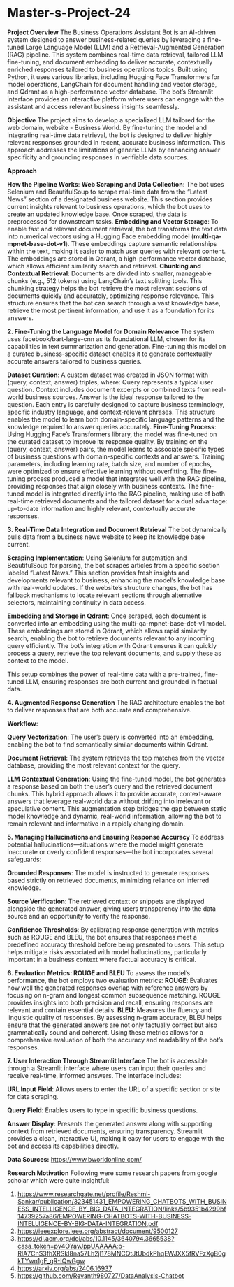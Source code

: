# Master-s-Project-24

**Project Overview**
The Business Operations Assistant Bot is an AI-driven system designed to answer business-related queries by leveraging a fine-tuned Large Language Model (LLM) and a Retrieval-Augmented Generation (RAG) pipeline. This system combines real-time data retrieval, tailored LLM fine-tuning, and document embedding to deliver accurate, contextually enriched responses tailored to business operations topics. Built using Python, it uses various libraries, including Hugging Face Transformers for model operations, LangChain for document handling and vector storage, and Qdrant as a high-performance vector database. The bot’s Streamlit interface provides an interactive platform where users can engage with the assistant and access relevant business insights seamlessly.

**Objective**
The project aims to develop a specialized LLM tailored for the web domain, website - Business World. By fine-tuning the model and integrating real-time data retrieval, the bot is designed to deliver highly relevant responses grounded in recent, accurate business information. This approach addresses the limitations of generic LLMs by enhancing answer specificity and grounding responses in verifiable data sources.

**Approach**

**How the Pipeline Works**:
**Web Scraping and Data Collection**: The bot uses Selenium and BeautifulSoup to scrape real-time data from the “Latest News” section of a designated business website. This section provides current insights relevant to business operations, which the bot uses to create an updated knowledge base. Once scraped, the data is preprocessed for downstream tasks.
**Embedding and Vector Storage**: To enable fast and relevant document retrieval, the bot transforms the text data into numerical vectors using a Hugging Face embedding model (**multi-qa-mpnet-base-dot-v1**). These embeddings capture semantic relationships within the text, making it easier to match user queries with relevant content. The embeddings are stored in Qdrant, a high-performance vector database, which allows efficient similarity search and retrieval.
**Chunking and Contextual Retrieval**: Documents are divided into smaller, manageable chunks (e.g., 512 tokens) using LangChain’s text splitting tools. This chunking strategy helps the bot retrieve the most relevant sections of documents quickly and accurately, optimizing response relevance.
This structure ensures that the bot can search through a vast knowledge base, retrieve the most pertinent information, and use it as a foundation for its answers.

**2. Fine-Tuning the Language Model for Domain Relevance**
The system uses facebook/bart-large-cnn as its foundational LLM, chosen for its capabilities in text summarization and generation. Fine-tuning this model on a curated business-specific dataset enables it to generate contextually accurate answers tailored to business queries.

**Dataset Curation**:
A custom dataset was created in JSON format with (query, context, answer) triples, where:
Query represents a typical user question.
Context includes document excerpts or combined texts from real-world business sources.
Answer is the ideal response tailored to the question.
Each entry is carefully designed to capture business terminology, specific industry language, and context-relevant phrases. This structure enables the model to learn both domain-specific language patterns and the knowledge required to answer queries accurately.
**Fine-Tuning Process**:
Using Hugging Face’s Transformers library, the model was fine-tuned on the curated dataset to improve its response quality. By training on the (query, context, answer) pairs, the model learns to associate specific types of business questions with domain-specific contexts and answers. Training parameters, including learning rate, batch size, and number of epochs, were optimized to ensure effective learning without overfitting. The fine-tuning process produced a model that integrates well with the RAG pipeline, providing responses that align closely with business contexts.
The fine-tuned model is integrated directly into the RAG pipeline, making use of both real-time retrieved documents and the tailored dataset for a dual advantage: up-to-date information and highly relevant, contextually accurate responses.

**3. Real-Time Data Integration and Document Retrieval**
The bot dynamically pulls data from a business news website to keep its knowledge base current.

**Scraping Implementation**: Using Selenium for automation and BeautifulSoup for parsing, the bot scrapes articles from a specific section labeled “Latest News.” This section provides fresh insights and developments relevant to business, enhancing the model’s knowledge base with real-world updates. If the website’s structure changes, the bot has fallback mechanisms to locate relevant sections through alternative selectors, maintaining continuity in data access.

**Embedding and Storage in Qdrant**: Once scraped, each document is converted into an embedding using the multi-qa-mpnet-base-dot-v1 model. These embeddings are stored in Qdrant, which allows rapid similarity search, enabling the bot to retrieve documents relevant to any incoming query efficiently. The bot’s integration with Qdrant ensures it can quickly process a query, retrieve the top relevant documents, and supply these as context to the model.

This setup combines the power of real-time data with a pre-trained, fine-tuned LLM, ensuring responses are both current and grounded in factual data.

**4. Augmented Response Generation**
The RAG architecture enables the bot to deliver responses that are both accurate and comprehensive.

**Workflow**:

**Query Vectorization**: The user’s query is converted into an embedding, enabling the bot to find semantically similar documents within Qdrant.

**Document Retrieval**: The system retrieves the top matches from the vector database, providing the most relevant context for the query.

**LLM Contextual Generation**: Using the fine-tuned model, the bot generates a response based on both the user’s query and the retrieved document chunks. This hybrid approach allows it to provide accurate, context-aware answers that leverage real-world data without drifting into irrelevant or speculative content.
This augmentation step bridges the gap between static model knowledge and dynamic, real-world information, allowing the bot to remain relevant and informative in a rapidly changing domain.

**5. Managing Hallucinations and Ensuring Response Accuracy**
To address potential hallucinations—situations where the model might generate inaccurate or overly confident responses—the bot incorporates several safeguards:

**Grounded Responses**: The model is instructed to generate responses based strictly on retrieved documents, minimizing reliance on inferred knowledge.

**Source Verification**: The retrieved context or snippets are displayed alongside the generated answer, giving users transparency into the data source and an opportunity to verify the response.

**Confidence Thresholds**: By calibrating response generation with metrics such as ROUGE and BLEU, the bot ensures that responses meet a predefined accuracy threshold before being presented to users.
This setup helps mitigate risks associated with model hallucinations, particularly important in a business context where factual accuracy is critical.

**6. Evaluation Metrics: ROUGE and BLEU**
To assess the model’s performance, the bot employs two evaluation metrics:
**ROUGE**: Evaluates how well the generated responses overlap with reference answers by focusing on n-gram and longest common subsequence matching. ROUGE provides insights into both precision and recall, ensuring responses are relevant and contain essential details.
**BLEU**: Measures the fluency and linguistic quality of responses. By assessing n-gram accuracy, BLEU helps ensure that the generated answers are not only factually correct but also grammatically sound and coherent.
Using these metrics allows for a comprehensive evaluation of both the accuracy and readability of the bot’s responses.

**7. User Interaction Through Streamlit Interface**
The bot is accessible through a Streamlit interface where users can input their queries and receive real-time, informed answers. The interface includes:

**URL Input Field**: Allows users to enter the URL of a specific section or site for data scraping.

**Query Field**: Enables users to type in specific business questions.

**Answer Display**: Presents the generated answer along with supporting context from retrieved documents, ensuring transparency.
Streamlit provides a clean, interactive UI, making it easy for users to engage with the bot and access its capabilities directly.

**Data Sources:**
https://www.bworldonline.com/

**Research Motivation**
Following were some research papers from google scholar which were quite insightful:
1. https://www.researchgate.net/profile/Reshmi-Sankar/publication/323451431_EMPOWERING_CHATBOTS_WITH_BUSINESS_INTELLIGENCE_BY_BIG_DATA_INTEGRATION/links/5b9351b4299bf14739257a86/EMPOWERING-CHATBOTS-WITH-BUSINESS-INTELLIGENCE-BY-BIG-DATA-INTEGRATION.pdf
2. https://ieeexplore.ieee.org/abstract/document/9500127
3. https://dl.acm.org/doi/abs/10.1145/3640794.3665538?casa_token=pv4OYavJppUAAAAA:p-RlA7CnS3fhXRSkI8na57Lh2jI178MNCQtJtUbdkPhqEWJXX5fRVFzXgB0gkTYwn1gF_gR-IQwGgw
4. https://arxiv.org/abs/2406.16937
5. https://github.com/Revanth980727/DataAnalysis-Chatbot



